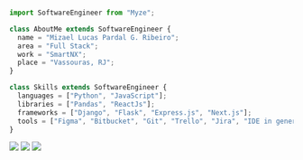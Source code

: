 <!--<p align="left"> 👤 Olá, me chamo <strong>Mizael Pardal</strong>, mais conhecido como <strong>Myze</strong>. Estou em busca de me tornar um <strong>Software Engineer</strong>.</p>

<p align="left">💻 Tecnologias: <strong>Javascript</strong> para Web, <strong>Python</strong> para web e análise de dados, <strong>Postgres</strong> e <strong>Docker</strong>.</p>

<p align="left">🔧 Ferramentas: <strong>VS Code, Figma, Trello, Jira, PyCharm, DataGrip, WebStorm, Bitbucket, Git, GitKraken e GitHub.</strong></p>
-->
```js

import SoftwareEngineer from "Myze";

class AboutMe extends SoftwareEngineer {
  name = "Mizael Lucas Pardal G. Ribeiro";
  area = "Full Stack";
  work = "SmartNX";
  place = "Vassouras, RJ";
}

class Skills extends SoftwareEngineer {
  languages = ["Python", "JavaScript"];
  libraries = ["Pandas", "ReactJs"];
  frameworks = ["Django", "Flask", "Express.js", "Next.js"];
  tools = ["Figma", "Bitbucket", "Git", "Trello", "Jira", "IDE in general"];
}

```
<!--
<div align="center">
  <a href="https://github.com/Myze16">
  <img height="160em" src="https://github-readme-stats.vercel.app/api?username=Myze16&theme=dark&hide_border=true"/>
  <img height="160em" src="https://github-readme-stats.vercel.app/api/top-langs/?username=Myze16&layout=compact&langs_count=7&theme=dark&hide_border=true"/>
  <img src="https://github-readme-stats.vercel.app/api/pin/?username=Myze16&repo=github-Aluguel_de_campos_de_futebol"/>
</div>


  _____                ________        _________________________
 |      \            /          \    /    ________   __    _____|
 |   |\   \        /    /|   |\   \/    /       /  /   |  |_____
 |   |  \   \    /    /  |   |  \     /      /  /      |   _____|
 |   |    \   \/    /    |   |   |   |    /  /_______  |  |_____
 |___|      \_____/      |___|   |___|   |___________| |________|
              

-->
<!--<div style="display: inline_block"><br>
  <img align="center" height="30" width="40" src="https://raw.githubusercontent.com/devicons/devicon/master/icons/javascript/javascript-plain.svg">
  <img align="center" height="30" width="40" src="https://raw.githubusercontent.com/devicons/devicon/master/icons/html5/html5-original.svg">
  <img align="center" height="30" width="40" src="https://raw.githubusercontent.com/devicons/devicon/master/icons/css3/css3-original.svg">
  <img align="center" height="30" width="40" src="https://raw.githubusercontent.com/devicons/devicon/master/icons/python/python-original.svg">
</div><br>
  
  <img align="right" alt="Rafa-pic" height="150" style="border-radius:50px;" src="https://media.discordapp.net/attachments/639956127056134178/890373478988013628/Publicacoes_Instagram_1_1.png?width=676&height=676">
</div>
  -->
<div>
  <a href="https://www.instagram.com/cold.myze/" target="_blank"><img src="https://img.shields.io/badge/-Instagram-2e2e2e?style=for-the-badge&logo=instagram&logoColor=white" target="_blank"></a>
  <a href="#" target="_blank"><img src="https://img.shields.io/badge/Discord-2e2e2e?style=for-the-badge&logo=discord&logoColor=white" target="_blank"></a>
  <a href="https://www.linkedin.com/in/mizael-pardal-101a40224/" target="_blank"><img src="https://img.shields.io/badge/-LinkedIn-2e2e2e?style=for-the-badge&logo=linkedin&logoColor=white" target="_blank"></a>
  <!--
  <a href="https://www.youtube.com/channel/UC_-uuuZbY0AAt9CViNzvc-Q" target="_blank"><img src="https://img.shields.io/badge/YouTube-FF0000?style=for-the-badge&logo=youtube&logoColor=white" target="_blank"></a>
 	<a href="https://www.twitch.tv/rafaballerinii" target="_blank"><img src="https://img.shields.io/badge/Twitch-9146FF?style=for-the-badge&logo=twitch&logoColor=white" target="_blank"></a>
  <a href = "mailto:contatorafaballerini@gmail.com"><img src="https://img.shields.io/badge/-Gmail-%23333?style=for-the-badge&logo=gmail&logoColor=white" target="_blank"></a>
  ![Snake animation](https://github.com/Myze16/Myze16/blob/output/github-contribution-grid-snake.svg)
  -->
</div>
